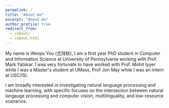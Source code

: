```yaml
---
permalink: /
title: "About me"
excerpt: "About me"
author_profile: true
redirect_from:
  - /about/
  - /about.html
---
```


My name is Weiqiu You (尤玮秋). I am a first year PhD student in Computer and Information Science at University of Pennsylvania working with Prof. Mark Yatskar. I was very fortunate to have worked with Prof. Mohit Iyyer while I was a Master's student at UMass, Prof Jon May while I was an intern at USC/ISI.

I am broadly interested in investigating natural language processing and machine learning, with specific focuses on the intersection between natural langauge processing and computer vision, multilinguality, and low-resource scenarios.
